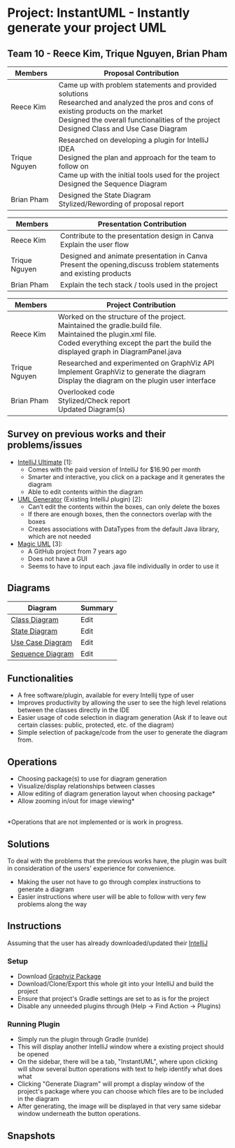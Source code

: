 # Project: InstantUML - Instantly generate your project UML
## Team 10 - Reece Kim, Trique Nguyen, Brian Pham
| Members | Proposal Contribution |
| ------- | --------------------- |
| Reece Kim | Came up with problem statements and provided solutions<br>Researched and analyzed the pros and cons of existing products on the market<br> Designed the overall functionalities of the project <br> Designed Class and Use Case Diagram|
| Trique Nguyen | Researched on developing a plugin for IntelliJ IDEA <br> Designed the plan and approach for the team to follow on <br> Came up with the initial tools used for the project <br> Designed the Sequence Diagram |
| Brian Pham | Designed the State Diagram <br> Stylized/Rewording of proposal report | 

| Members | Presentation Contribution |
| ------- | --------------------- |
| Reece Kim | Contribute to the presentation design in Canva <br> Explain the user flow |
| Trique Nguyen | Designed and animate presentation in Canva <br> Present the opening,discuss troblem statements and existing products |
| Brian Pham | Explain the tech stack / tools used in the project | 


| Members | Project Contribution |
| ------- | --------------------- |
| Reece Kim | Worked on the structure of the project. <br> Maintained the gradle.build file. <br> Maintained the plugin.xml file. <br> Coded everything except the part the build the displayed graph in DiagramPanel.java |
| Trique Nguyen | Researched and experimented  on GraphViz API <br> Implement GraphViz to generate the diagram <br> Display the diagram on the plugin user interface |
| Brian Pham | Overlooked code <br> Stylized/Check report <br> Updated Diagram(s) | 

## Survey on previous works and their problems/issues
- [IntelliJ Ultimate](https://www.jetbrains.com/idea/business/) [1]:
  - Comes with the paid version of IntelliJ for $16.90 per month
  - Smarter and interactive, you click on a package and it generates the diagram
  - Able to edit contents within the diagram
- [UML Generator](https://plugins.jetbrains.com/plugin/15124-uml-generator) (Existing IntelliJ plugin) [2]:
  - Can’t edit the contents within the boxes, can only delete the boxes
  - If there are enough boxes, then the connectors overlap with the boxes
  - Creates associations with DataTypes from the default Java library, which are not needed
- [Magic UML](https://github.com/xukmin/magicuml) [3]:
  - A GitHub project from 7 years ago
  - Does not have a GUI
  - Seems to have to input each .java file individually in order to use it

## Diagrams
| Diagram | Summary |
| ------- | --------------------- |
| [Class Diagram](./diagrams/Class%20Diagram.drawio.png) | Edit |
| [State Diagram](./diagrams/State%20Diagram.drawio.png) | Edit |
| [Use Case Diagram](./diagrams/Use_Case_Diagram.drawio.png) | Edit | 
| [Sequence Diagram](./diagrams/SequenceDiagram.drawio.png)| Edit |
<!-- Use if need images

[Class Diagram](./diagrams/Class%20Diagram.drawio.png)
<br>
![Class Diagram](./diagrams/Class%20Diagram.drawio.png)
--- 

[State Diagram](./diagrams/State%20Diagram.drawio.png)
<br>
![State Diagram](./diagrams/State%20Diagram.drawio.png)
---

[Use Case Diagram](./diagrams/Use_Case_Diagram.drawio.png)
<br>
![Use Case Diagram](./diagrams/Use_Case_Diagram.drawio.png)
---

[Sequence Diagram](./diagrams/SequenceDiagram.drawio.png)
<br>
![Sequence Diagram](./diagrams/SequenceDiagram.drawio.png)
---

-->
## Functionalities
- A free software/plugin, available for every Intellij type of user
- Improves productivity by allowing the user to see the high level relations between the classes directly in the IDE
- Easier usage of code selection in diagram generation (Ask if to leave out certain classes: public, protected, etc. of the diagram)
- Simple selection of package/code from the user to generate the diagram from.

## Operations
- Choosing package(s) to use for diagram generation
- Visualize/display relationships between classes
- Allow editing of diagram generation layout when choosing package*
- Allow zooming in/out for image viewing*
<br>
*Operations that are not implemented or is work in progress.

## Solutions
To deal with the problems that the previous works have, the plugin was built in consideration of the users' experience for convenience.
- Making the user not have to go through complex instructions to generate a diagram
- Easier instructions where user will be able to follow with very few problems along the way

## Instructions
Assuming that the user has already downloaded/updated their [IntelliJ](https://www.jetbrains.com/idea/)

### Setup
- Download [Graphviz Package](https://graphviz.org/download/)
- Download/Clone/Export this whole git into your IntelliJ and build the project
- Ensure that project's Gradle settings are set to as is for the project
- Disable any unneeded plugins through (Help -> Find Action -> Plugins)

### Running Plugin
- Simply run the plugin through Gradle (runIde)
- This will display another IntelliJ window where a existing project should be opened
- On the sidebar, there will be a tab, "InstantUML", where upon clicking will show several button operations with text to help identify what does what
- Clicking "Generate Diagram" will prompt a display window of the project's package where you can choose which files are to be included in the diagram
- After generating, the image will be displayed in that very same sidebar window underneath the button operations.

## Snapshots

